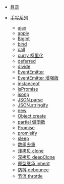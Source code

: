 * [目录](前端.md)

* [手写系列](前端.md?id=手写系列)
  * [ajax](手写系列/ajax.md)
  * [apply](手写系列/apply.md)
  * [BigInt](手写系列/big-int.md)
  * [bind](手写系列/bind.md)
  * [call](手写系列/call.md)
  * [curry 柯里化](手写系列/curry.md)
  * [deferred](手写系列/deferred.md)
  * [divide](手写系列/divide.md)
  * [EventEmitter](手写系列/event-emitter.md)
  * [EventEmitter 增强版](手写系列/event-emitter2.md)
  * [instanceof](手写系列/instanceof.md)
  * [isPromise](手写系列/is-promise.md)
  * [jsonp](手写系列/jsonp.md)
  * [JSON.parse](手写系列/json-parse.md)
  * [JSON.stringify](手写系列/json-stringify.md)
  * [new](手写系列/new.md)
  * [Object.create](手写系列/object-create.md)
  * [partial 偏函数](手写系列/partial.md)
  * [Promise](手写系列/promise.md)
  * [promisify](手写系列/promisify.md)
  * [sleep](手写系列/sleep.md)
  * [数组去重](手写系列/unique.md)
  * [浅拷贝 clone](手写系列/clone.md)
  * [深拷贝 deepClone](手写系列/deep-clone.md)
  * [原型继承 inherit](手写系列/inherit.md)
  * [防抖 debounce](手写系列/debounce.md)
  * [节流 throttle](手写系列/throttle.md)
<!-- * [React](react/react.md) -->

<!-- * [HTML](HTML.md)
* [CSS](CSS.md)
* [JavaScript](JavaScript.md)
* [Webpack](Webpack.md)
* [ES6]()
* [Node]()
* [Webpack]()
* [可视化]() -->